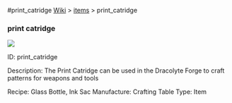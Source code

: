 #print_catridge
<a href="/wiki.html">Wiki</a> > <a href="/posts/wiki/items/index.html">items</a> > <a>print_catridge</a>
<div class="iteminfo">
<h3>print catridge</h3>
<img class="pixelimage" src="https://dragon-force-studio.com/images/EF_wiki/print_catridge.png">

<a class="iteminfoitem">ID: print_catridge</a></div>
Description:  The Print Catridge can be used in the Dracolyte Forge to craft patterns for weapons and tools

Recipe:  Glass Bottle, Ink Sac
Manufacture:  Crafting Table
Type:  Item